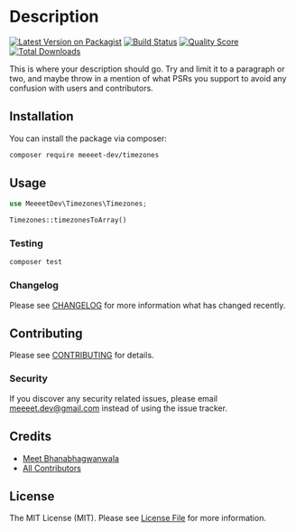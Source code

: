 # Description

[![Latest Version on Packagist](https://img.shields.io/packagist/v/meeeet-dev/timezones.svg?style=flat-square)](https://packagist.org/packages/meeeet-dev/timezones)
[![Build Status](https://img.shields.io/travis/meeeet-dev/timezones/master.svg?style=flat-square)](https://travis-ci.org/meeeet-dev/timezones)
[![Quality Score](https://img.shields.io/scrutinizer/g/meeeet-dev/timezones.svg?style=flat-square)](https://scrutinizer-ci.com/g/meeeet-dev/timezones)
[![Total Downloads](https://img.shields.io/packagist/dt/meeeet-dev/timezones.svg?style=flat-square)](https://packagist.org/packages/meeeet-dev/timezones)

This is where your description should go. Try and limit it to a paragraph or two, and maybe throw in a mention of what PSRs you support to avoid any confusion with users and contributors.

## Installation

You can install the package via composer:

```bash
composer require meeeet-dev/timezones
```

## Usage

``` php
use MeeeetDev\Timezones\Timezones;

Timezones::timezonesToArray()
```

### Testing

``` bash
composer test
```

### Changelog

Please see [CHANGELOG](CHANGELOG.md) for more information what has changed recently.

## Contributing

Please see [CONTRIBUTING](CONTRIBUTING.md) for details.

### Security

If you discover any security related issues, please email meeeet.dev@gmail.com instead of using the issue tracker.

## Credits

- [Meet Bhanabhagwanwala](https://github.com/meeeet-dev)
- [All Contributors](../../contributors)

## License

The MIT License (MIT). Please see [License File](LICENSE.md) for more information.
